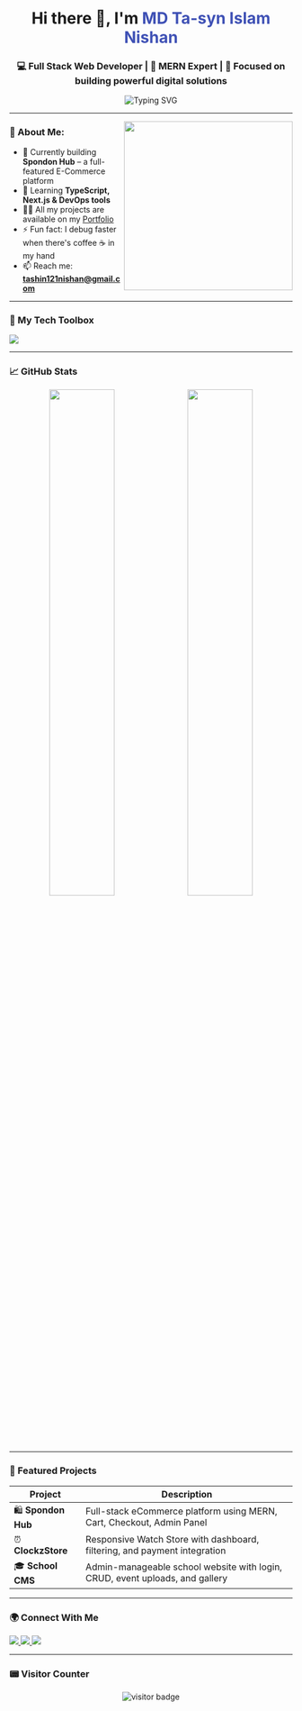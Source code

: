 <h1 align="center">
  Hi there 👋, I'm <span style="color:#3f51b5">MD Ta-syn Islam Nishan</span>
</h1>

<h3 align="center">
  💻 Full Stack Web Developer | 🚀 MERN Expert | 🎯 Focused on building powerful digital solutions
</h3>

<p align="center">
  <img src="https://readme-typing-svg.herokuapp.com?font=Fira+Code&weight=500&size=22&duration=3000&pause=1000&center=true&vCenter=true&width=450&lines=JavaScript+%7C+Node.js+%7C+MongoDB;React+%7C+Next.js+%7C+Express;Professional+Full+Stack+Developer;Clean+Code+%7C+Fast+Delivery+%7C+Bug-free+Work" alt="Typing SVG" />
</p>

---

<img align="right" src="https://media.giphy.com/media/qgQUggAC3Pfv687qPC/giphy.gif" width="300"/>

### 🧠 About Me:

- 🔭 Currently building **Spondon Hub** – a full-featured E-Commerce platform  
- 🌱 Learning **TypeScript, Next.js & DevOps tools**
- 👨‍💻 All my projects are available on my [Portfolio](https://nishannn-portfolio-1616de.netlify.app/)
- ⚡ Fun fact: I debug faster when there's coffee ☕ in my hand
- 📫 Reach me: **tashin121nishan@gmail.com**

---

### 🚀 My Tech Toolbox

<p align="left">
  <img src="https://skillicons.dev/icons?i=js,ts,react,next,nodejs,express,mongodb,tailwind,scss,html,css,git,github,vite,figma" />
</p>

---

### 📈 GitHub Stats

<p align="center">
  <img src="https://github-readme-stats.vercel.app/api?username=ta-syn&show_icons=true&theme=tokyonight" width="48%"/>
  <img src="https://github-readme-streak-stats.herokuapp.com/?user=ta-syn&theme=tokyonight" width="48%"/>
</p>

---

### 📌 Featured Projects

| Project | Description |
|--------|-------------|
| 🛍️ **Spondon Hub** | Full-stack eCommerce platform using MERN, Cart, Checkout, Admin Panel |
| ⏰ **ClockzStore** | Responsive Watch Store with dashboard, filtering, and payment integration |
| 🎓 **School CMS** | Admin-manageable school website with login, CRUD, event uploads, and gallery |

---

### 🌍 Connect With Me

<p align="left">
  <a href="mailto:tashin121nishan@gmail.com">
    <img src="https://img.shields.io/badge/Gmail-D14836?style=for-the-badge&logo=gmail&logoColor=white"/>
  </a>
  <a href="https://www.linkedin.com/in/ta-syn-islam-26333035b/">
    <img src="https://img.shields.io/badge/LinkedIn-0A66C2?style=for-the-badge&logo=linkedin&logoColor=white"/>
  </a>
  <a href="https://nishannn-portfolio-1616de.netlify.app/">
    <img src="https://img.shields.io/badge/Portfolio-000000?style=for-the-badge&logo=firefox&logoColor=white"/>
  </a>
</p>

---

### 📟 Visitor Counter

<p align="center">
  <img src="https://komarev.com/ghpvc/?username=ta-syn&label=Profile+Views&color=blue&style=flat-square" alt="visitor badge"/>
</p>
